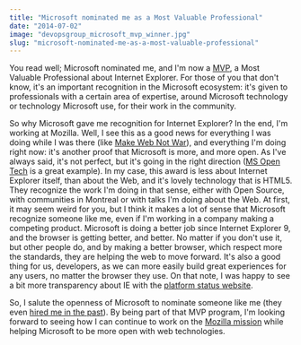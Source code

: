 ```yaml
---
title: "Microsoft nominated me as a Most Valuable Professional"
date: "2014-07-02"
image: "devopsgroup_microsoft_mvp_winner.jpg"
slug: "microsoft-nominated-me-as-a-most-valuable-professional"
---
```


You read well; Microsoft nominated me, and I'm now a [MVP](https://mvp.microsoft.com/en-US/ "MVP website"), a Most Valuable Professional about Internet Explorer. For those of you that don't know, it's an important recognition in the Microsoft ecosystem: it's given to professionals with a certain area of expertise, around Microsoft technology or technology Microsoft use, for their work in the community.

So why Microsoft gave me recognition for Internet Explorer? In the end, I'm working at Mozilla. Well, I see this as a good news for everything I was doing while I was there (like [Make Web Not War](https://web.archive.org/web/20130628080719/http://www.webnotwar.ca/ "Make Web Not War website")), and everything I'm doing right now: it's another proof that Microsoft is more, and more open. As I've always said, it's not perfect, but it's going in the right direction ([MS Open Tech](https://msopentech.com/ "Microsoft Open Technology website") is a great example). In my case, this award is less about Internet Explorer itself, than about the Web, and it's lovely technology that is HTML5. They recognize the work I'm doing in that sense, either with Open Source, with communities in Montreal or with talks I'm doing about the Web. At first, it may seem weird for you, but I think it makes a lot of sense that Microsoft recognize someone like me, even if I'm working in a company making a competing product. Microsoft is doing a better job since Internet Explorer 9, and the browser is getting better, and better. No matter if you don't use it, but other people do, and by making a better browser, which respect more the standards, they are helping the web to move forward. It's also a good thing for us, developers, as we can more easily build great experiences for any users, no matter the browser they use. On that note, I was happy to see a bit more transparency about IE with the [platform status website](https://status.modern.ie/ "Platform Status about Internet Explorer").

So, I salute the openness of Microsoft to nominate someone like me (they even [hired me in the past](http://fred.dev/thanks-microsoft/ "Thanks Microsoft")). By being part of that MVP program, I'm looking forward to seeing how I can continue to work on the [Mozilla mission](https://www.mozilla.org/en-US/mission/ "The Mozilla mission") while helping Microsoft to be more open with web technologies.
